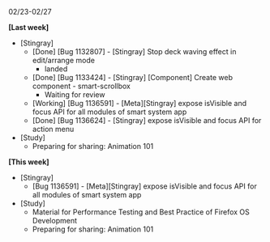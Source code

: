 02/23-02/27

**[Last week]**

* [Stingray]
    * [Done] [Bug 1132807] - [Stingray] Stop deck waving effect in edit/arrange mode
      - landed
    * [Done] [Bug 1133424] - [Stingray] [Component] Create web component - smart-scrollbox
      - Waiting for review
    * [Working] [Bug 1136591] - [Meta][Stingray] expose isVisible and focus API for all modules of smart system app
    * [Done] [Bug 1136624] - [Stingray] expose isVisible and focus API for action menu
* [Study]
    * Preparing for sharing: Animation 101

**[This week]**
* [Stingray]
    * [Bug 1136591] - [Meta][Stingray] expose isVisible and focus API for all modules of smart system app
* [Study]
    * Material for Performance Testing and Best Practice of Firefox OS Development
    * Preparing for sharing: Animation 101
